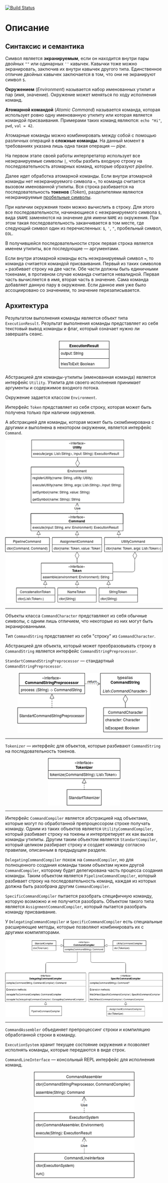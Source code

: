 [![Build Status](https://travis-ci.org/Ivan-Veselov/se-design-hw.svg?branch=01-cli)](https://travis-ci.org/Ivan-Veselov/se-design-hw)

# Описание

## Синтаксис и семантика

Символ является **экранируемым**, если он находится внутри пары двойных `""` или одинарных `''` кавычек. Кавычки тоже можно экранировать, заключив их внутри кавычек другого типа. Единственное отличие двойных кавычек заключается в том, что они не экранируют символ `$`.

**Окружением** (*Environment*) называется набор именованных утилит и пар (имя, значение). Окружение может меняться по ходу исполнения команд.

**Атомарной командой** (*Atomic Command*) называется команда, которая использует ровно одну именованную утилиту или которая является командой присваивания. Примерами таких команд являются: `echo "Hi"`, `pwd`, `val = 42`.

Атомарные команды можно комбинировать между собой с помощью различных операций в **сложные команды**. На данный момент в требованиях указана лишь одна такая операция &mdash; *pipe*.

На первом этапе своей работы интерпретатор использует все неэкранируемые символы `|`, чтобы разбить входную строку на последовательность атомарных команд, которые образуют *pipeline*.

Далее идет обработка атомарной команды. Если внутри атомарной команды нет неэкранируемого символа `=`, то команда считается вызовом именованной утилиты. Вся строка разбивается на последовательность **токенов** (*Token*), разделителями являются неэкранируемые [пробельные символы](https://stackoverflow.com/a/18169122).

При наличии окружения токен можно вычислить в строку. Для этого все последовательности, начинающиеся с неэкранируемого символа `$`, вида `$NAME` заменяются на значение для имени `NAME` из окружения. При этом такая последовательность заканчивается в том месте, где следующий символ один из перечисленных: `$`, `'`, `"`, пробельный символ, `EOL`.

В получившейся последовательности строк первая строка является именем утилиты, все последующие &mdash; аргументами.

Если внутри атомарной команды есть неэкранируемый символ `=`, то команда считается командой присваивания. Первый из таких символов `=` разбивает строку на две части. Обе части должны быть единичными токенами, в противном случае команда считается невалидной. Первая часть вычисляется в имя, вторая часть в значение. Сама команда добавляет данную пару в окружение. Если данное имя уже было ассоциировано со значением, то значение перезаписывается.

## Архитектура

Результатом выполнения команды является объект типа `ExecutionResult`. Результат выполнения команды представляет из себя текстовый вывод команды и флаг, который означает нужно ли завершать сеанс.

<p align="center">
<img src="images/ExecutionResult.png" />
</p> 

Абстракцией для команды-утилиты (именованная команда) является интерфейс `Utility`. Утилита для своего исполнения принимает аргументы и содержимое входного потока.

Окружение задается классом `Environment`.

Интерфейс `Token` представляет из себя строку, которая может быть получена только при наличии окружения.

А абстракцией для команды, которая может быть скомбинирована с другими и выполнена в некотором окружении, является интерфейс `Command`.
<p align="center">
<img src="images/execution.png" />
</p> 

***

Объекты класса `CommandCharacter` представляют из себя обычные символы, с одним лишь отличием, что некоторые из них могут быть экранированными.

Тип `CommandString` представляет из себя "строку" из `CommandCharacter`.

Абстракцией для объекта, который может преобразовывать строку в `CommandString` является интерфейс `CommandStringPreprocessor`.

`StandartCommandStringPreprocessor` &mdash; стандартный `CommandStringPreprocessor`.
<p align="center">
<img src="images/preprocessing.png" />
</p> 

***

`Tokenizer` &mdash; интерфейс для объектов, которые разбивают `CommandString` на последовательность токенов.
<p align="center">
<img src="images/tokenization.png" />
</p> 

***

Интерфейс `CommandCompiler` является абстракцией над объектами, которые могут по обработанной препроцессором строке получать команду. Одним из таких объектов является `UtilityCommandCompiler`, который разбивает строку на токены и интерпретирует их как вызов команды утилиты. Другим таким объектом является `StandartCompiler`, который целиком разбирает строку и создает команду согласно правилам, описанным в предыдущем разделе.

`DelegatingCommandCompiler` похож на `CommandCompiler`, но для полноценного создания команды таким объектам нужен другой `CommandCompiler`, которому будет делегирована часть процесса создания команды. Таким объектом является `PipelineCommandCompiler`, который разбивает строку на последовательность команд, каждая из которых должна быть разобрана другим `CommandCompiler`.

`SpecificCommandCompiler` пытается разобрать специфичную команду, которую возможно и не получится разобрать. Объектом такого типа является `AssignmentCommandCompiler`, который пытается разобрать команду присваивание.

У `DelegatingCommandCompiler` и `SpecificCommandCompiler` есть специальные расширяющие методы, которые позволяют комбинировать их с другими компиляторами.
<p align="center">
<img src="images/compilation.png" />
</p> 

***

`CommandAssembler` объединяет препроцессинг строки и компиляцию обработанной строки в команду.

`ExecutionSystem` хранит текущее состояние окружения и позволяет исполнять команды, которые передаются в виде строк.

`CommandLineInterface` &mdash; консольный REPL интерфейс для исполнения команд.
<p align="center">
<img src="images/GlobalStack.png" />
</p> 
